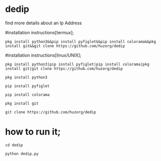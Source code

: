 # dedip
find more details about an Ip Address

#installation instructions[termux];
```
pkg install python3&&pip install pyfiglet&&pip install colorama&&pkg install git&&git clone https://github.com/huzorg/dedip
```

#installation instructions[linux/UNIX];
```
pkg install python3|pip install pyfiglet|pip install colorama|pkg install git|git clone https://github.com/huzorg/dedip
```
```
pkg install python3
```
```
pip install pyfiglet
```
```
pip install colorama
```
```
pkg install git
```
```
git clone https://github.com/huzorg/dedip
```
# how to run it;
```
cd dedip
```
```
python dedip.py
```
